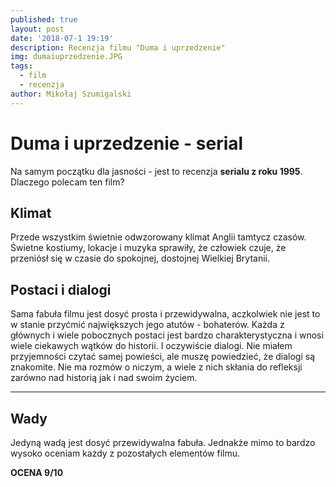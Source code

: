 ```yaml
---
published: true
layout: post
date: '2018-07-1 19:19'
description: Recenzja filmu "Duma i uprzedzenie"
img: dumaiuprzedzenie.JPG
tags:
  - film
  - recenzja
author: Mikołaj Szumigalski
---
```

# Duma i uprzedzenie - serial

Na samym początku dla jasności - jest to recenzja **serialu z roku 1995**. Dlaczego polecam ten film?


## Klimat

Przede wszystkim świetnie odwzorowany klimat Anglii tamtycz czasów. Świetne kostiumy, lokacje i muzyka sprawiły, że człowiek czuje, że przeniósł się w czasie do spokojnej, dostojnej Wielkiej Brytanii.


## Postaci i dialogi

Sama fabuła filmu jest dosyć prosta i przewidywalna, aczkolwiek nie jest to w stanie przyćmić największych jego atutów - bohaterów. Każda z głównych i wiele pobocznych postaci jest bardzo charakterystyczna i wnosi wiele ciekawych wątków do historii. I oczywiście dialogi. Nie miałem przyjemności czytać samej powieści, ale muszę powiedzieć, że dialogi są znakomite. Nie ma rozmów o niczym, a wiele z nich skłania do refleksji zarówno nad historią jak i nad swoim życiem.

---
## Wady

Jedyną wadą jest dosyć przewidywalna fabuła. Jednakże mimo to bardzo wysoko oceniam każdy z pozostałych elementów filmu.

**OCENA 9/10**
